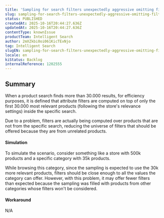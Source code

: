 ```yaml
---
title: 'Sampling for search filters unexpectedly aggressive omitting filter values'
slug: sampling-for-search-filters-unexpectedly-aggressive-omitting-filter-values
status: PUBLISHED
createdAt: 2025-10-16T20:44:27.636Z
updatedAt: 2025-10-16T20:44:27.636Z
contentType: knownIssue
productTeam: Intelligent Search
author: 2mXZkbi0oi061KicTExNjo
tag: Intelligent Search
slugEN: sampling-for-search-filters-unexpectedly-aggressive-omitting-filter-values
locale: en
kiStatus: Backlog
internalReference: 1202555
---
```


## Summary


When a product search finds more than 30.000 results, for efficiency purposes, it is defined that attribute filters are computed on top of only the first 30.000 most relevant products (following the store's relevance settings) inside the specific search.

Due to a problem, filters are actually being computed over products that are not from the specific search, reducing the universe of filters that should be offered because they are from unrelated products.


#### Simulation


To simulate the scenario, consider something like a store with 500k products and a specific category with 35k products.

While browsing this category, since the sampling is expected to use the 30k more relevant products, filters should be close enough to all the values the category can offer. However, with this problem, it may offer fewer filters than expected because the sampling was filled with products from other categories whose filters won't be considered.


#### Workaround


N/A